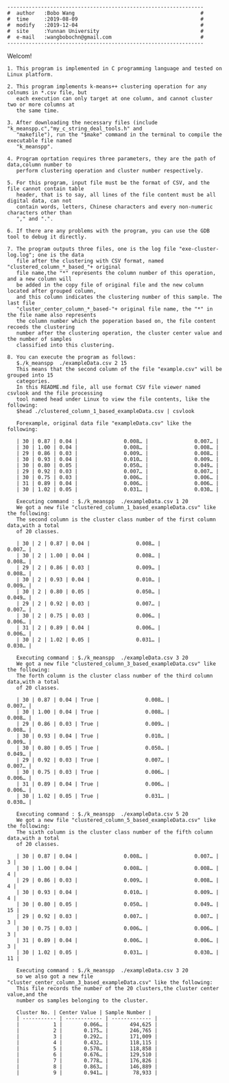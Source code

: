 	----------------------------------------------------------------
	#  author   :Bobo Wang                                         #
	#  time     :2019-08-09                                        #
	#  modify   :2019-12-04                                        #
	#  site     :Yunnan University                                 #
	#  e-mail   :wangbobochn@gmail.com                             #
	----------------------------------------------------------------

Welcom!

	1. This program is implemented in C programming language and tested on Linux platform.

	2. This program implements k-means++ clustering operation for any colnums in *.csv file, but
	   each execution can only target at one column, and cannot cluster two or more columns at 
	   the same time.

	3. After downloading the necessary files (include "k_meanspp.c","my_c_string_deal_tools.h" and
	   "makefile"), run the "$make" command in the terminal to compile the executable file named 
	   "k_meanspp".

	4. Program oprtation requires three parameters, they are the path of data,column number to 
	   perform clustering operation and cluster number respectively.
	   
	5. For this program, input file must be the format of CSV, and the file cannot contain table
	   header, that is to say, all lines of the file content must be all digital data, can not
	   contain words, letters, Chinese characters and every non-numeric characters other than
	   "," and ".".

	6. If there are any problems with the program, you can use the GDB tool to debug it directly.

	7. The program outputs three files, one is the log file "exe-cluster-log.log"; one is the data
	   file after the clustering with CSV format, named "clustered_column_*_based_"+ original
	   file name,the "*" represents the column number of this operation, and a new column will 
	   be added in the copy file of original file and the new column located after grouped column,
	   and this column indicates the clustering number of this sample. The last file 
	   "cluster_center_column_*_based-"+ original file name, the "*" in the file name also represents 
	   the column number which the poperation based on, the file content recoeds the clustering 
	   number after the clustering operation, the cluster center value and the number of samples 
	   classified into this clustering.

	8. You can execute the program as follows:
	   $./k_meanspp  ./exampleData.csv 2 15
	   This means that the second column of the file "example.csv" will be grouped into 15 
	   categories.
	   In this README.md file, all use format CSV file viewer named csvlook and the file processing
	   tool named head under Linux to view the file contents, like the following:
	   $head ./clustered_column_1_based_exampleData.csv | csvlook

	   Forexample, original data file "exampleData.csv" like the following:
	   
	   | 30 | 0.87 | 0.04 |               0.008… |               0.007… |
	   | 30 | 1.00 | 0.04 |               0.008… |               0.008… |
	   | 29 | 0.86 | 0.03 |               0.009… |               0.008… |
	   | 30 | 0.93 | 0.04 |               0.010… |               0.009… |
	   | 30 | 0.80 | 0.05 |               0.050… |               0.049… |
	   | 29 | 0.92 | 0.03 |               0.007… |               0.007… |
	   | 30 | 0.75 | 0.03 |               0.006… |               0.006… |
	   | 31 | 0.89 | 0.04 |               0.006… |               0.006… |
	   | 30 | 1.02 | 0.05 |               0.031… |               0.030… |
	   
	   Executing command : $./k_meanspp  ./exampleData.csv 1 20
	   We got a new file "clustered_column_1_based_exampleData.csv" like the following:
	   The second column is the cluster class number of the first column data,with a total 
	   of 20 classes.
	   
	   | 30 | 2 | 0.87 | 0.04 |               0.008… |               0.007… |
	   | 30 | 2 | 1.00 | 0.04 |               0.008… |               0.008… |
	   | 29 | 2 | 0.86 | 0.03 |               0.009… |               0.008… |
	   | 30 | 2 | 0.93 | 0.04 |               0.010… |               0.009… |
	   | 30 | 2 | 0.80 | 0.05 |               0.050… |               0.049… |
	   | 29 | 2 | 0.92 | 0.03 |               0.007… |               0.007… |
	   | 30 | 2 | 0.75 | 0.03 |               0.006… |               0.006… |
	   | 31 | 2 | 0.89 | 0.04 |               0.006… |               0.006… |
	   | 30 | 2 | 1.02 | 0.05 |               0.031… |               0.030… |
	   
	   Executing command : $./k_meanspp  ./exampleData.csv 3 20
	   We got a new file "clustered_column_3_based_exampleData.csv" like the following:
	   The forth column is the cluster class number of the third column data,with a total 
	   of 20 classes.
	   
	   | 30 | 0.87 | 0.04 | True |               0.008… |               0.007… |
	   | 30 | 1.00 | 0.04 | True |               0.008… |               0.008… |
	   | 29 | 0.86 | 0.03 | True |               0.009… |               0.008… |
	   | 30 | 0.93 | 0.04 | True |               0.010… |               0.009… |
	   | 30 | 0.80 | 0.05 | True |               0.050… |               0.049… |
	   | 29 | 0.92 | 0.03 | True |               0.007… |               0.007… |
	   | 30 | 0.75 | 0.03 | True |               0.006… |               0.006… |
	   | 31 | 0.89 | 0.04 | True |               0.006… |               0.006… |
	   | 30 | 1.02 | 0.05 | True |               0.031… |               0.030… |
	   
	   Executing command : $./k_meanspp  ./exampleData.csv 5 20
	   We got a new file "clustered_column_5_based_exampleData.csv" like the following:
	   The sixth column is the cluster class number of the fifth column data,with a total 
	   of 20 classes.
	   
	   | 30 | 0.87 | 0.04 |               0.008… |               0.007… |  3 |
	   | 30 | 1.00 | 0.04 |               0.008… |               0.008… |  4 |
	   | 29 | 0.86 | 0.03 |               0.009… |               0.008… |  4 |
	   | 30 | 0.93 | 0.04 |               0.010… |               0.009… |  4 |
	   | 30 | 0.80 | 0.05 |               0.050… |               0.049… | 15 |
	   | 29 | 0.92 | 0.03 |               0.007… |               0.007… |  3 |
	   | 30 | 0.75 | 0.03 |               0.006… |               0.006… |  3 |
	   | 31 | 0.89 | 0.04 |               0.006… |               0.006… |  3 |
	   | 30 | 1.02 | 0.05 |               0.031… |               0.030… | 11 |
	   
	   Executing command : $./k_meanspp  ./exampleData.csv 3 20
	   so we also got a new file "cluster_center_column_3_based_exampleData.csv" like the following:
	   This file records the number of the 20 clusters,the cluster center value,and the 
	   number os samples belonging to the cluster.
	   
	   Cluster No. | Center Value | Sample Number |
	   | ----------- | ------------ | ------------- |
	   |           1 |       0.066… |       494,625 |
	   |           2 |       0.175… |       246,765 |
	   |           3 |       0.292… |       171,009 |
	   |           4 |       0.432… |       118,115 |
	   |           5 |       0.570… |       118,858 |
	   |           6 |       0.676… |       129,510 |
	   |           7 |       0.778… |       176,826 |
	   |           8 |       0.863… |       146,889 |
	   |           9 |       0.941… |        78,933 |

